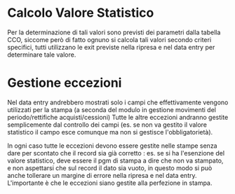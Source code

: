 # Calcolo Valore Statistico
Per la determinazione di tali valori sono previsti dei parametri dalla tabella CCO, siccome però di fatto ognuno si calcola tali valori secondo criteri specifici, tutti utilizzano le exit previste nella ripresa e nel data entry per determinare tale valore.

# Gestione eccezioni
Nel data entry andrebbero mostrati solo i campi che effettivamente vengono utilizzati per la stampa (a seconda del modulo in gestione movimenti del periodo/rettifiche acquisti/cessioni)
Tutte le altre eccezioni andranno gestite semplicemente dal controllo dei campi (es. se non va gestito il valore statistico il campo esce comunque ma non si gestisce l'obbligatorietà).

In ogni caso tutte le eccezioni devono essere gestite nelle stampe senza dare per scontato che il record sia già corretto :  es. se si ha l'esenzione del valore statistico, deve essere il pgm
di stampa a dire che non va stampato, e non aspettarsi che sul record il dato sia vuoto, in questo modo si può anche tollerare un margine di errore nella ripresa e nel data entry.
L'importante è che le eccezioni siano gestite alla perfezione in stampa.
